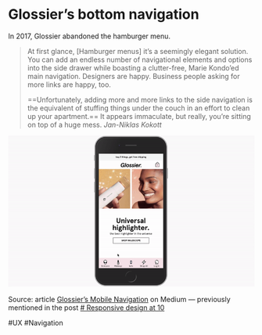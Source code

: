 # Glossier’s bottom navigation

In 2017, Glossier abandoned the hamburger menu. 

> At first glance, \[Hamburger menus\] it’s a seemingly elegant solution. You can add an endless number of navigational elements and options into the side drawer while boasting a clutter-free, Marie Kondo’ed main navigation. Designers are happy. Business people asking for more links are happy, too.
> 
> ==Unfortunately, adding more and more links to the side navigation is the equivalent of stuffing things under the couch in an effort to clean up your apartment.== It appears immaculate, but really, you’re sitting on top of a huge mess.
> <cite>Jan-Niklas Kokott</cite>

![Animation showing how Glossier’s bottom navigation worked](./assets/glossier-bottom-nav.gif)

Source: article [Glossier’s Mobile Navigation](https://medium.com/glossier/glossiers-mobile-navigation-4a944e65b0b7) on Medium — previously mentioned in the post [# Responsive design at 10](https://silviamaggidesign.com/design-digested/responsive-design-at-ten/)

#UX #Navigation